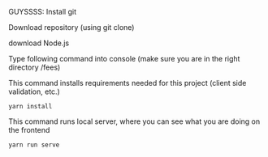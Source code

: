 GUYSSSS:
Install git

Download repository (using git clone)

download Node.js

Type following command into console (make sure you are in the right directory /fees)

This command installs requirements needed for this project (client side validation, etc.)
```
yarn install
```

This command runs local server, where you can see what you are doing on the frontend
```
yarn run serve
```
